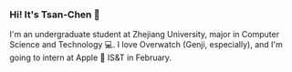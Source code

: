 ### Hi! It's Tsan-Chen 👋

I'm an undergraduate student at Zhejiang University, major in Computer Science and Technology 💻. I love Overwatch (Genji, especially), and I'm going to intern at Apple 🍎 IS&T in February.
